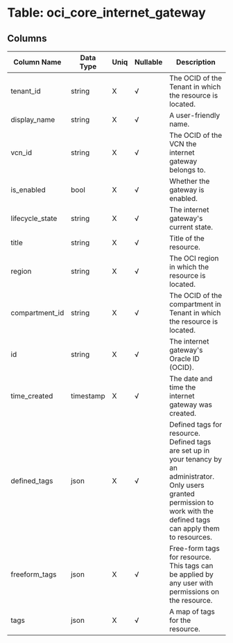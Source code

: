 # Table: oci_core_internet_gateway

## Columns 

|  Column Name   |  Data Type  | Uniq | Nullable | Description | 
|  ----  | ----  | ----  | ----  | ---- | 
| tenant_id | string | X | √ | The OCID of the Tenant in which the resource is located. | 
| display_name | string | X | √ | A user-friendly name. | 
| vcn_id | string | X | √ | The OCID of the VCN the internet gateway belongs to. | 
| is_enabled | bool | X | √ | Whether the gateway is enabled. | 
| lifecycle_state | string | X | √ | The internet gateway's current state. | 
| title | string | X | √ | Title of the resource. | 
| region | string | X | √ | The OCI region in which the resource is located. | 
| compartment_id | string | X | √ | The OCID of the compartment in Tenant in which the resource is located. | 
| id | string | X | √ | The internet gateway's Oracle ID (OCID). | 
| time_created | timestamp | X | √ | The date and time the internet gateway was created. | 
| defined_tags | json | X | √ | Defined tags for resource. Defined tags are set up in your tenancy by an administrator. Only users granted permission to work with the defined tags can apply them to resources. | 
| freeform_tags | json | X | √ | Free-form tags for resource. This tags can be applied by any user with permissions on the resource. | 
| tags | json | X | √ | A map of tags for the resource. | 


